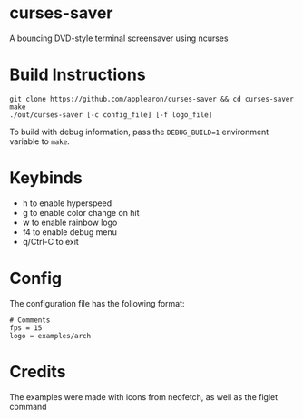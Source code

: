 # curses-saver

A bouncing DVD-style terminal screensaver using ncurses 

# Build Instructions

```
git clone https://github.com/applearon/curses-saver && cd curses-saver
make
./out/curses-saver [-c config_file] [-f logo_file]
```
To build with debug information, pass the `DEBUG_BUILD=1` environment variable to `make`.

# Keybinds

* h to enable hyperspeed
* g to enable color change on hit
* w to enable rainbow logo
* f4 to enable debug menu
* q/Ctrl-C to exit

# Config
The configuration file has the following format:
```
# Comments
fps = 15
logo = examples/arch
```

# Credits
The examples were made with icons from neofetch, as well as the figlet command
